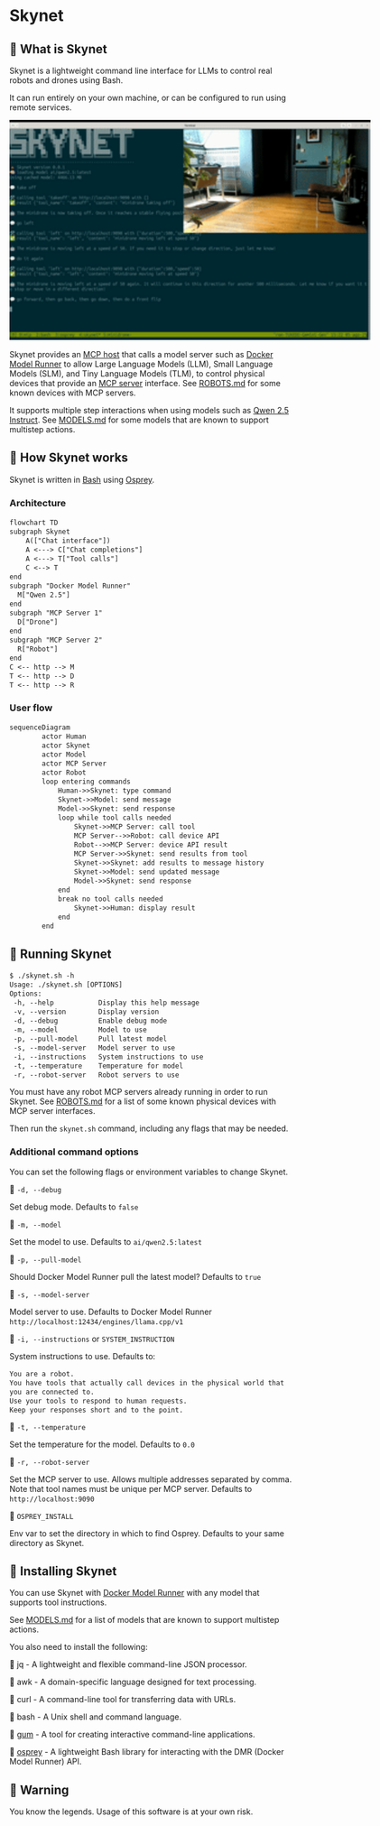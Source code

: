 # Skynet

## 🔺 What is Skynet

Skynet is a lightweight command line interface for LLMs to control real robots and drones using Bash.

It can run entirely on your own machine, or can be configured to run using remote services.

<img src="./images/skynet-minidrone.gif" style="width: 840px; min-width: 640px;" />

Skynet provides an [MCP host](https://modelcontextprotocol.io/docs/learn/architecture) that calls a model server such as [Docker Model Runner](https://www.docker.com/products/model-runner/) to allow Large Language Models (LLM), Small Language Models (SLM), and Tiny Language Models (TLM), to control physical devices that provide an [MCP server](https://modelcontextprotocol.io/docs/learn/server-concepts) interface. See [ROBOTS.md](ROBOTS.md) for some known devices with MCP servers.

It supports multiple step interactions when using models such as [Qwen 2.5 Instruct](https://hub.docker.com/r/ai/qwen2.5). See [MODELS.md](MODELS.md) for some models that are known to support multistep actions.

## 🔺 How Skynet works

Skynet is written in [Bash](https://en.wikipedia.org/wiki/Bash_(Unix_shell)) using [Osprey](https://github.com/k33g/osprey).

### Architecture

```mermaid
flowchart TD
subgraph Skynet
    A(["Chat interface"])
    A <---> C["Chat completions"]
    A <---> T["Tool calls"]
    C <--> T
end
subgraph "Docker Model Runner"
  M["Qwen 2.5"]
end
subgraph "MCP Server 1"
  D["Drone"]
end
subgraph "MCP Server 2"
  R["Robot"]
end
C <-- http --> M
T <-- http --> D
T <-- http --> R
```

### User flow

```mermaid
sequenceDiagram
        actor Human
        actor Skynet
        actor Model
        actor MCP Server
        actor Robot
        loop entering commands
            Human->>Skynet: type command
            Skynet->>Model: send message
            Model->>Skynet: send response
            loop while tool calls needed
                Skynet->>MCP Server: call tool
                MCP Server-->>Robot: call device API
                Robot-->>MCP Server: device API result
                MCP Server->>Skynet: send results from tool
                Skynet->>Skynet: add results to message history
                Skynet->>Model: send updated message
                Model->>Skynet: send response
            end
            break no tool calls needed
                Skynet->>Human: display result
            end
        end
```

## 🔺 Running Skynet

```shell
$ ./skynet.sh -h
Usage: ./skynet.sh [OPTIONS]
Options:
 -h, --help           Display this help message
 -v, --version        Display version
 -d, --debug          Enable debug mode
 -m, --model          Model to use
 -p, --pull-model     Pull latest model
 -s, --model-server   Model server to use
 -i, --instructions   System instructions to use
 -t, --temperature    Temperature for model
 -r, --robot-server   Robot servers to use
```

You must have any robot MCP servers already running in order to run Skynet. See [ROBOTS.md](ROBOTS.md) for a list of some known physical devices with MCP server interfaces.

Then run the `skynet.sh` command, including any flags that may be needed.

### Additional command options

You can set the following flags or environment variables to change Skynet.

🔺 `-d, --debug`

Set debug mode. Defaults to `false`

🔺 `-m, --model`

Set the model to use. Defaults to `ai/qwen2.5:latest`

🔺 `-p, --pull-model`

Should Docker Model Runner pull the latest model? Defaults to `true`

🔺 `-s, --model-server`

Model server to use. Defaults to Docker Model Runner `http://localhost:12434/engines/llama.cpp/v1`

🔺 `-i, --instructions` or `SYSTEM_INSTRUCTION`

System instructions to use. Defaults to:

```
You are a robot.
You have tools that actually call devices in the physical world that you are connected to.
Use your tools to respond to human requests.
Keep your responses short and to the point.
```

🔺 `-t, --temperature`

Set the temperature for the model. Defaults to `0.0`

🔺 `-r, --robot-server`

Set the MCP server to use. Allows multiple addresses separated by comma. Note that tool names must be unique per MCP server. Defaults to `http://localhost:9090`

🔺 `OSPREY_INSTALL`

Env var to set the directory in which to find Osprey. Defaults to your same directory as Skynet.

## 🔺 Installing Skynet

You can use Skynet with [Docker Model Runner](https://www.docker.com/products/model-runner/) with any model that supports tool instructions.

See [MODELS.md](MODELS.md) for a list of models that are known to support multistep actions.

You also need to install the following:

🔺 jq - A lightweight and flexible command-line JSON processor.

🔺 awk - A domain-specific language designed for text processing.

🔺 curl - A command-line tool for transferring data with URLs.

🔺 bash - A Unix shell and command language.

🔺 [gum](https://github.com/charmbracelet/gum) - A tool for creating interactive command-line applications.

🔺 [osprey](https://github.com/k33g/osprey) - A lightweight Bash library for interacting with the DMR (Docker Model Runner) API.

## 🔺 Warning

You know the legends. Usage of this software is at your own risk.
